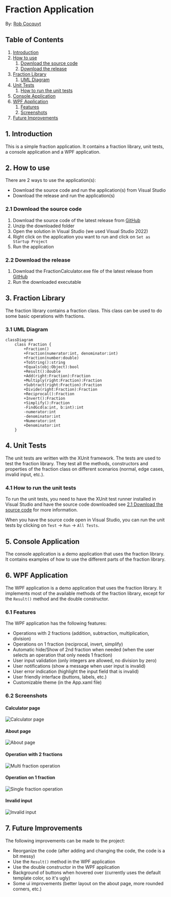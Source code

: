 # Fraction Application

By: [Rob Cocquyt](https://github.com/Robbedoes24)

## Table of Contents

1. [Introduction](#1-introduction)
2. [How to use](#2-how-to-use)
    1. [Download the source code](#21-download-the-source-code)
    2. [Download the release](#22-download-the-release)
3. [Fraction Library](#3-fraction-library)
    1. [UML Diagram](#31-uml-diagram)
4. [Unit Tests](#4-unit-tests)
    1. [How to run the unit tests](#41-how-to-run-the-unit-tests)
5. [Console Application](#5-console-application)
6. [WPF Application](#6-wpf-application)
    1. [Features](#61-features)
    2. [Screenshots](#62-screenshots)
7. [Future Improvements](#7-future-improvements)

## 1. Introduction

This is a simple fraction application. It contains a fraction library, unit tests, a console application and a WPF application.

## 2. How to use

There are 2 ways to use the application(s):

- Download the source code and run the application(s) from Visual Studio
- Download the release and run the application(s)

### 2.1 Download the source code

1. Download the source code of the latest release from [GitHub](https://github.com/vives-oop1-2023/fraction-application-with-unit-tests-Robbedoes24/releases/)
2. Unzip the downloaded folder
3. Open the solution in Visual Studio (we used Visual Studio 2022)
4. Right click on the application you want to run and click on `Set as Startup Project`
5. Run the application

### 2.2 Download the release

1. Download the FractionCalculator.exe file of the latest release from [GitHub](https://github.com/vives-oop1-2023/fraction-application-with-unit-tests-Robbedoes24/releases/)
2. Run the downloaded executable

## 3. Fraction Library

The fraction library contains a fraction class. This class can be used to do some basic operations with fractions.

### 3.1 UML Diagram

```mermaid
classDiagram
    class Fraction {
        +Fraction()
        +Fraction(numerator:int, denominator:int)
        +Fraction(number:double)
        +ToString():string
        +Equals(obj:Object):bool
        +Result():double
        +Add(right:Fraction):Fraction
        +Multiply(right:Fraction):Fraction
        +Subtract(right:Fraction):Fraction
        +Divide(right:Fraction):Fraction
        +Reciprocal():Fraction
        +Invert():Fraction
        +Simplify():Fraction
        -FindGcd(a:int, b:int):int
        -numerator:int
        -denominator:int
        +Numerator:int
        +Denominator:int
    }
```

## 4. Unit Tests

The unit tests are written with the XUnit framework.
The tests are used to test the fraction library.
They test all the methods, constructors and properties of the fraction class on different scenarios (normal, edge cases, invalid input, etc.).

### 4.1 How to run the unit tests

To run the unit tests, you need to have the XUnit test runner installed in Visual Studio and have the source code downloaded see [2.1 Download the source code](#21-download-the-source-code) for more information.

When you have the source code open in Visual Studio, you can run the unit tests by clicking on `Test` -> `Run` -> `All Tests`.

## 5. Console Application

The console application is a demo application that uses the fraction library.
It contains examples of how to use the different parts of the fraction library.

## 6. WPF Application

The WPF application is a demo application that uses the fraction library.
It implements most of the available methods of the fraction library, except for the `Result()` method and the double constructor.

### 6.1 Features

The WPF application has the following features:

- Operations with 2 fractions (addition, subtraction, multiplication, division)
- Operations on 1 fraction (reciprocal, invert, simplify)
- Automatic hide/Show of 2nd fraction when needed (when the user selects an operation that only needs 1 fraction)
- User input validation (only integers are allowed, no division by zero)
- User notifications (show a message when user input is invalid)
- User error indication (highlight the input field that is invalid)
- User friendly interface (buttons, labels, etc.)
- Customizable theme (in the App.xaml file)

### 6.2 Screenshots

#### Calculator page

![Calculator page](./img/calculator.PNG)

#### About page

![About page](./img/about.PNG)

#### Operation with 2 fractions

![Multi fraction operation](./img/multiple_fractions.PNG)

#### Operation on 1 fraction

![Single fraction operation](./img/single_fraction.PNG)

#### Invalid input

![Invalid input](./img/invalid.PNG)

## 7. Future Improvements

The following improvements can be made to the project:

- Reorganize the code (after adding and changing the code, the code is a bit messy)
- Use the `Result()` method in the WPF application
- Use the double constructor in the WPF application
- Background of buttons when hovered over (currently uses the default template color, so it's ugly)
- Some ui improvements (better layout on the about page, more rounded corners, etc.)
